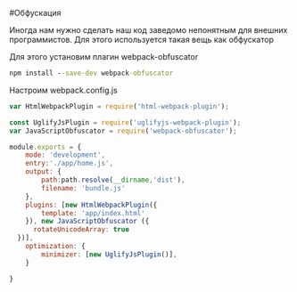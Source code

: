 #Обфускация

Иногда нам нужно сделать наш код заведомо непонятным для внешних программистов. Для этого используется такая вещь как обфускатор

Для этого установим плагин webpack-obfuscator

```cmd
npm install --save-dev webpack-obfuscator
```

Настроим webpack.config.js

```js
var HtmlWebpackPlugin = require('html-webpack-plugin');

const UglifyJsPlugin = require('uglifyjs-webpack-plugin');
var JavaScriptObfuscator = require('webpack-obfuscator');

module.exports = {
	mode: 'development',
    entry:'./app/home.js',
    output: {
        path:path.resolve(__dirname,'dist'),
        filename: 'bundle.js'
    },
    plugins: [new HtmlWebpackPlugin({
        template: 'app/index.html'
    }), new JavaScriptObfuscator ({
      rotateUnicodeArray: true
  })],
    optimization: {
    	minimizer: [new UglifyJsPlugin()],
  	}

}

```